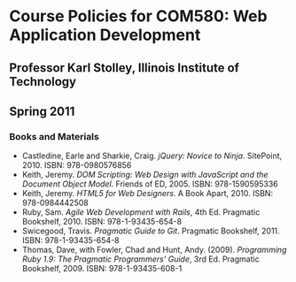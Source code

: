 # Course Policies for COM580: Web Application Development

## Professor Karl Stolley, Illinois Institute of Technology
## Spring 2011

### Books and Materials

* Castledine, Earle and Sharkie, Craig. _jQuery: Novice to Ninja_.
  SitePoint, 2010. ISBN: 978-0980576856
* Keith, Jeremy. _DOM Scripting: Web Design with JavaScript and
  the Document Object Model_. Friends of ED, 2005. ISBN: 978-1590595336
* Keith, Jeremy. _HTML5 for Web Designers_. A Book Apart, 2010.
  ISBN: 978-0984442508
* Ruby, Sam. _Agile Web Development with Rails_, 4th Ed. 
  Pragmatic Bookshelf, 2010. ISBN: 978-1-93435-654-8
* Swicegood, Travis. _Pragmatic Guide to Git_. Pragmatic Bookshelf, 2011.
  ISBN: 978-1-93435-654-8
* Thomas, Dave, with Fowler, Chad and Hunt, Andy. (2009). _Programming Ruby 1.9:
  The Pragmatic Programmers' Guide_, 3rd Ed. Pragmatic Bookshelf, 2009. 
  ISBN: 978-1-93435-608-1
